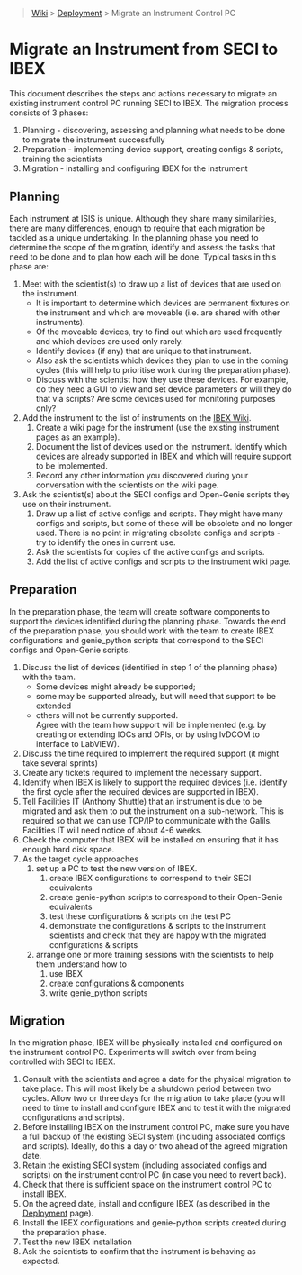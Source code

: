 > [Wiki](Home) > [Deployment](Deployment) > Migrate an Instrument Control PC

# Migrate an Instrument from SECI to IBEX

This document describes the steps and actions necessary to migrate an existing instrument control PC running SECI to IBEX. The migration process consists of 3 phases:

1. Planning - discovering, assessing and planning what needs to be done to migrate the instrument successfully
1. Preparation - implementing device support, creating configs & scripts, training the scientists
1. Migration - installing and configuring IBEX for the instrument

## Planning

Each instrument at ISIS is unique.  Although they share many similarities, there are many differences, enough to require that each migration be tackled as a unique undertaking.  In the planning phase you need to determine the scope of the migration, identify and assess the tasks that need to be done and to plan how each will be done.  Typical tasks in this phase are:

1. Meet with the scientist(s) to draw up a list of devices that are used on the instrument.  
   * It is important to determine which devices are permanent fixtures on the instrument and which are moveable (i.e. are shared with other instruments).
   * Of the moveable devices, try to find out which are used frequently and which devices are used only rarely.
   * Identify devices (if any) that are unique to that instrument.
   * Also ask the scientists which devices they plan to use in the coming cycles (this will help to prioritise work during the preparation phase).
   * Discuss with the scientist how they use these devices.  For example, do they need a GUI to view and set device parameters or will they do that via scripts?  Are some devices used for monitoring purposes only?
1. Add the instrument to the list of instruments on the [IBEX Wiki](https://github.com/ISISComputingGroup/IBEX/wiki).
   1. Create a wiki page for the instrument (use the existing instrument pages as an example).
   1. Document the list of devices used on the instrument.  Identify which devices are already supported in IBEX and which will require support to be implemented.
   1. Record any other information you discovered during your conversation with the scientists on the wiki page.
1. Ask the scientist(s) about the SECI configs and Open-Genie scripts they use on their instrument.  
   1. Draw up a list of active configs and scripts.  They might have many configs and scripts, but some of these will be obsolete and no longer used.  There is no point in migrating obsolete configs and scripts - try to identify the ones in current use.
   1. Ask the scientists for copies of the active configs and scripts.  
   1. Add the list of active configs and scripts to the instrument wiki page.

## Preparation

In the preparation phase, the team will create software components to support the devices identified during the planning phase.  Towards the end of the preparation phase, you should work with the team to create IBEX configurations and genie_python scripts that correspond to the SECI configs and Open-Genie scripts.

1. Discuss the list of devices (identified in step 1 of the planning phase) with the team.  
   * Some devices might already be supported; 
   * some may be supported already, but will need that support to be extended 
   * others will not be currently supported.  
Agree with the team how support will be implemented (e.g. by creating or extending IOCs and OPIs, or by using lvDCOM to interface to LabVIEW).
1. Discuss the time required to implement the required support (it might take several sprints)
1. Create any tickets required to implement the necessary support.
1. Identify when IBEX is likely to support the required devices (i.e. identify the first cycle after the required devices are supported in IBEX).
1. Tell Facilities IT (Anthony Shuttle) that an instrument is due to be migrated and ask them to put the instrument on a sub-network.  This is required so that we can use TCP/IP to communicate with the Galils.  Facilities IT will need notice of about 4-6 weeks.
1. Check the computer that IBEX will be installed on ensuring that it has enough hard disk space.
1. As the target cycle approaches
   1. set up a PC to test the new version of IBEX.
      1. create IBEX configurations to correspond to their SECI equivalents
      1. create genie-python scripts to correspond to their Open-Genie equivalents
      1. test these configurations & scripts on the test PC
      1. demonstrate the configurations & scripts to the instrument scientists and check that they are happy with the migrated configurations & scripts
   1. arrange one or more training sessions with the scientists to help them understand how to 
      1. use IBEX
      1. create configurations & components
      1. write genie_python scripts 

## Migration

In the migration phase, IBEX will be physically installed and configured on the instrument control PC.  Experiments will switch over from being controlled with SECI to IBEX.

1. Consult with the scientists and agree a date for the physical migration to take place.  This will most likely be a shutdown period between two cycles.  Allow two or three days for the migration to take place (you will need to time to install and configure IBEX and to test it with the migrated configurations and scripts).
1. Before installing IBEX on the instrument control PC, make sure you have a full backup of the existing SECI system (including associated configs and scripts).  Ideally, do this a day or two ahead of the agreed migration date.
1. Retain the existing SECI system (including associated configs and scripts) on the instrument control PC (in case you need to revert back).
1. Check that there is sufficient space on the instrument control PC to install IBEX.
1. On the agreed date, install and configure IBEX (as described in the [Deployment](Deployment) page).
1. Install the IBEX configurations and genie-python scripts created during the preparation phase.
1. Test the new IBEX installation
1. Ask the scientists to confirm that the instrument is behaving as expected.


